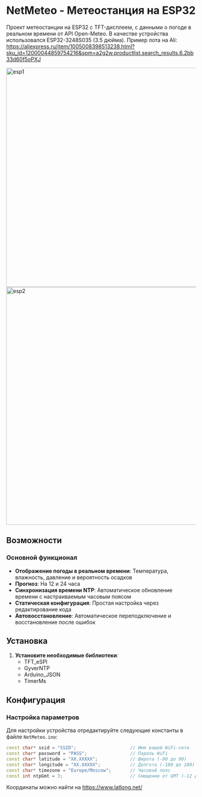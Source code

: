 # NetMeteo - Метеостанция на ESP32

Проект метеостанции на ESP32 с TFT-дисплеем, с данными о погоде в реальном времени от API Open-Meteo.
В качестве устройства использовался ESP32-3248S035 (3.5 дюйма).
Пример лота на Ali: https://aliexpress.ru/item/1005008398513238.html?sku_id=12000044859754216&spm=a2g2w.productlist.search_results.6.2bb33d60f5oPXJ

<img width="871" height="582" alt="esp1" src="https://github.com/user-attachments/assets/c4acaf56-a1a4-4d84-bd8c-1088df0339d3" />
<img width="886" height="631" alt="esp2" src="https://github.com/user-attachments/assets/df85f00b-fb29-4478-8bfe-d65f39b3ef69" />

## Возможности

### Основной функционал
- **Отображение погоды в реальном времени**: Температура, влажность, давление и вероятность осадков
- **Прогноз**: На 12 и 24 часа
- **Синхронизация времени NTP**: Автоматическое обновление времени с настраиваемым часовым поясом
- **Статическая конфигурация**: Простая настройка через редактирование кода
- **Автовосстановление**: Автоматическое переподключение и восстановление после ошибок

## Установка

1. **Установите необходимые библиотеки**:
   - TFT_eSPI
   - GyverNTP
   - Arduino_JSON
   - TimerMs

## Конфигурация

### Настройка параметров
Для настройки устройства отредактируйте следующие константы в файле `NetMeteo.ino`:

```cpp
const char* ssid = "SSID";                    // Имя вашей WiFi-сети
const char* password = "PASS";                // Пароль WiFi
const char* latitude = "XX.XXXXX";            // Широта (-90 до 90)
const char* longitude = "XX.XXXXX";           // Долгота (-180 до 180)
const char* timezone = "Europe/Moscow";       // Часовой пояс
const int ntpGmt = 3;                         // Смещение от GMT (-12 до +12)
```

Координаты можно найти на https://www.latlong.net/






